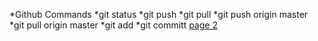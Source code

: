*Github Commands
*git status
*git push
*git pull
*git push origin master
*git pull origin master
*git add
*git committ
[page 2]()

